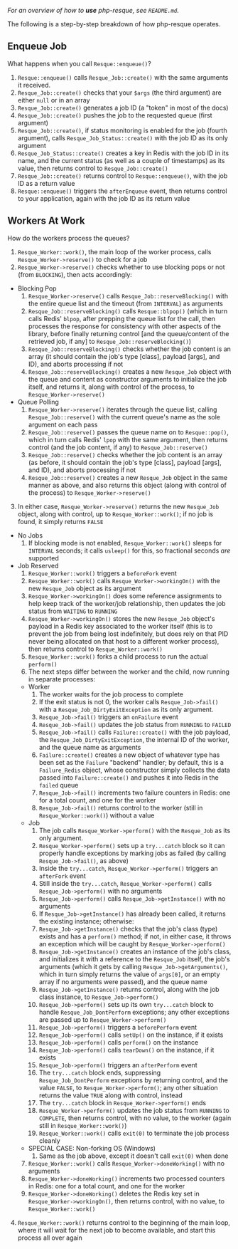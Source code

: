 *For an overview of how to __use__ php-resque, see `README.md`.*

The following is a step-by-step breakdown of how php-resque operates.

## Enqueue Job ##

What happens when you call `Resque::enqueue()`?

1. `Resque::enqueue()` calls `Resque_Job::create()` with the same arguments it
   received.
2. `Resque_Job::create()` checks that your `$args` (the third argument) are
   either `null` or in an array
3. `Resque_Job::create()` generates a job ID (a "token" in most of the docs)
4. `Resque_Job::create()` pushes the job to the requested queue (first
   argument)
5. `Resque_Job::create()`, if status monitoring is enabled for the job (fourth
   argument), calls `Resque_Job_Status::create()` with the job ID as its only
   argument
6. `Resque_Job_Status::create()` creates a key in Redis with the job ID in its
   name, and the current status (as well as a couple of timestamps) as its
   value, then returns control to `Resque_Job::create()`
7. `Resque_Job::create()` returns control to `Resque::enqueue()`, with the job
   ID as a return value
8. `Resque::enqueue()` triggers the `afterEnqueue` event, then returns control
   to your application, again with the job ID as its return value

## Workers At Work ##

How do the workers process the queues?

1. `Resque_Worker::work()`, the main loop of the worker process, calls
   `Resque_Worker->reserve()` to check for a job
2. `Resque_Worker->reserve()` checks whether to use blocking pops or not (from
   `BLOCKING`), then acts accordingly:
  * Blocking Pop
    1. `Resque_Worker->reserve()` calls `Resque_Job::reserveBlocking()` with
       the entire queue list and the timeout (from `INTERVAL`) as arguments
    2. `Resque_Job::reserveBlocking()` calls `Resque::blpop()` (which in turn
       calls Redis' `blpop`, after prepping the queue list for the call, then
       processes the response for consistency with other aspects of the
       library, before finally returning control [and the queue/content of the
       retrieved job, if any] to `Resque_Job::reserveBlocking()`)
    3. `Resque_Job::reserveBlocking()` checks whether the job content is an
       array (it should contain the job's type [class], payload [args], and
       ID), and aborts processing if not
    4. `Resque_Job::reserveBlocking()` creates a new `Resque_Job` object with
       the queue and content as constructor arguments to initialize the job
       itself, and returns it, along with control of the process, to
       `Resque_Worker->reserve()`
  * Queue Polling
    1. `Resque_Worker->reserve()` iterates through the queue list, calling
       `Resque_Job::reserve()` with the current queue's name as the sole
       argument on each pass
    2. `Resque_Job::reserve()` passes the queue name on to `Resque::pop()`,
       which in turn calls Redis' `lpop` with the same argument, then returns
       control (and the job content, if any) to `Resque_Job::reserve()`
    3. `Resque_Job::reserve()` checks whether the job content is an array (as
       before, it should contain the job's type [class], payload [args], and
       ID), and aborts processing if not
    4. `Resque_Job::reserve()` creates a new `Resque_Job` object in the same
       manner as above, and also returns this object (along with control of
       the process) to `Resque_Worker->reserve()`
3. In either case, `Resque_Worker->reserve()` returns the new `Resque_Job`
   object, along with control, up to `Resque_Worker::work()`; if no job is
   found, it simply returns `FALSE`
  * No Jobs
    1. If blocking mode is not enabled, `Resque_Worker::work()` sleeps for
       `INTERVAL` seconds; it calls `usleep()` for this, so fractional seconds
       *are* supported
  * Job Reserved
    1. `Resque_Worker::work()` triggers a `beforeFork` event
    2. `Resque_Worker::work()` calls `Resque_Worker->workingOn()` with the new
       `Resque_Job` object as its argument
    3. `Resque_Worker->workingOn()` does some reference assignments to help keep
       track of the worker/job relationship, then updates the job status from
       `WAITING` to `RUNNING`
    4. `Resque_Worker->workingOn()` stores the new `Resque_Job` object's payload
       in a Redis key associated to the worker itself (this is to prevent the job
       from being lost indefinitely, but does rely on that PID never being
       allocated on that host to a different worker process), then returns control
       to `Resque_Worker::work()`
    5. `Resque_Worker::work()` forks a child process to run the actual `perform()`
    6. The next steps differ between the worker and the child, now running in
       separate processes:
      * Worker
        1. The worker waits for the job process to complete
        2. If the exit status is not 0, the worker calls `Resque_Job->fail()` with
           a `Resque_Job_DirtyExitException` as its only argument.
        3. `Resque_Job->fail()` triggers an `onFailure` event
        4. `Resque_Job->fail()` updates the job status from `RUNNING` to `FAILED`
        5. `Resque_Job->fail()` calls `Failure::create()` with the job
           payload, the `Resque_Job_DirtyExitException`, the internal ID of the
           worker, and the queue name as arguments
        6. `Failure::create()` creates a new object of whatever type has
           been set as the `Failure` "backend" handler; by default, this is
           a `Failure_Redis` object, whose constructor simply collects the
           data passed into `Failure::create()` and pushes it into Redis
           in the `failed` queue
        7. `Resque_Job->fail()` increments two failure counters in Redis: one for
           a total count, and one for the worker
        8. `Resque_Job->fail()` returns control to the worker (still in
           `Resque_Worker::work()`) without a value
      * Job
        1. The job calls `Resque_Worker->perform()` with the `Resque_Job` as its
           only argument.
        2. `Resque_Worker->perform()` sets up a `try...catch` block so it can
           properly handle exceptions by marking jobs as failed (by calling
           `Resque_Job->fail()`, as above)
        3. Inside the `try...catch`, `Resque_Worker->perform()` triggers an
           `afterFork` event
        4. Still inside the `try...catch`, `Resque_Worker->perform()` calls
           `Resque_Job->perform()` with no arguments
        5. `Resque_Job->perform()` calls `Resque_Job->getInstance()` with no
           arguments
        6. If `Resque_Job->getInstance()` has already been called, it returns the
           existing instance; otherwise:
        7. `Resque_Job->getInstance()` checks that the job's class (type) exists
           and has a `perform()` method; if not, in either case, it throws an
           exception which will be caught by `Resque_Worker->perform()`
        8. `Resque_Job->getInstance()` creates an instance of the job's class, and
           initializes it with a reference to the `Resque_Job` itself, the job's
           arguments (which it gets by calling `Resque_Job->getArguments()`, which
           in turn simply returns the value of `args[0]`, or an empty array if no
           arguments were passed), and the queue name
        9. `Resque_Job->getInstance()` returns control, along with the job class
           instance, to `Resque_Job->perform()`
        10. `Resque_Job->perform()` sets up its own `try...catch` block to handle
            `Resque_Job_DontPerform` exceptions; any other exceptions are passed
            up to `Resque_Worker->perform()`
        11. `Resque_Job->perform()` triggers a `beforePerform` event
        12. `Resque_Job->perform()` calls `setUp()` on the instance, if it exists
        13. `Resque_Job->perform()` calls `perform()` on the instance
        14. `Resque_Job->perform()` calls `tearDown()` on the instance, if it
            exists
        15. `Resque_Job->perform()` triggers an `afterPerform` event
        16. The `try...catch` block ends, suppressing `Resque_Job_DontPerform`
            exceptions by returning control, and the value `FALSE`, to
            `Resque_Worker->perform()`; any other situation returns the value
            `TRUE` along with control, instead
        17. The `try...catch` block in `Resque_Worker->perform()` ends
        18. `Resque_Worker->perform()` updates the job status from `RUNNING` to
            `COMPLETE`, then returns control, with no value, to the worker (again
            still in `Resque_Worker::work()`)
        19. `Resque_Worker::work()` calls `exit(0)` to terminate the job process
            cleanly
      * SPECIAL CASE: Non-forking OS (Windows)
        1. Same as the job above, except it doesn't call `exit(0)` when done
    7. `Resque_Worker::work()` calls `Resque_Worker->doneWorking()` with no
       arguments
    8. `Resque_Worker->doneWorking()` increments two processed counters in Redis:
       one for a total count, and one for the worker
    9. `Resque_Worker->doneWorking()` deletes the Redis key set in
       `Resque_Worker->workingOn()`, then returns control, with no value, to
       `Resque_Worker::work()`
4. `Resque_Worker::work()` returns control to the beginning of the main loop,
   where it will wait for the next job to become available, and start this
   process all over again
